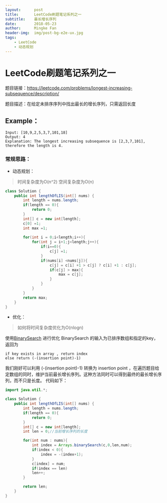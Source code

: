```yaml
---
layout:      post
title:       LeetCode刷题笔记系列之一
subtitle:    最长增长序列
date:        2018-05-23
author:      Mingke Fan
header-img:  img/post-bg-e2e-ux.jpg
tags:
    - LeetCode
    - 动态规划
---
```


# LeetCode刷题笔记系列之一

题目链接：https://leetcode.com/problems/longest-increasing-subsequence/description/

题目描述：在给定未排序序列中找出最长的增长序列，只需返回长度
## Example：
```
Input: [10,9,2,5,3,7,101,18]
Output: 4 
Explanation: The longest increasing subsequence is [2,3,7,101], therefore the length is 4. 
```

### 常规思路：
* 动态规划：
> 时间复杂度为O(n^2) 空间复杂度为O(n)

``` Java
class Solution {
    public int lengthOfLIS(int[] nums) {
        int length = nums.length;
        if(length == 0){
            return 0;
        }
        int[] c = new int[length];
        c[0] =1;
        int max =1;
        
        for(int i = 0;i<length;i++){
            for(int j = i+1;j<length;j++){
                if(i==0){
                    c[j] =1;
                }
                if(nums[i] <nums[j]){
                    c[j] = c[i] +1 > c[j] ? c[i] +1 : c[j];
                    if(c[j] > max){
                        max = c[j];
                    }
                }
            }
        }
        return max;
    }
}
```

* 优化：
> 如何将时间复杂度优化为O(nlogn)

使用[BinarySearch](https://www.geeksforgeeks.org/arrays-binarysearch-in-java-with-examples-set-2-search-in-subarray/ "BinarySearch") 进行优化
BinarySearch 的输入为已排序数组和指定的key，返回为
```
if key exists in array , return index
else return (-(insertion point)-1)
```

我们刚好可以利用 (-(insertion point)-1)  转换为 insertion point ，在遍历题目给定数组的同时，维护当前最长增长序列。这种方法同时可以得到最终的最长增长序列，而不只是长度。
代码如下：
``` Java
import java.util.*;

class Solution {
    public int lengthOfLIS(int[] nums) {
        int length = nums.length;
        if(length == 0){
            return 0;
        }
        int[] c = new int[length];
        int len = 0;//当前增长序列的长度

        for(int num : nums){
            int index = Arrays.binarySearch(c,0,len,num);
            if(index < 0){
                index = -(index+1);
            }
            c[index] = num;
            if(index == len)
            len++;
        }

        return len;
    }
}
```
